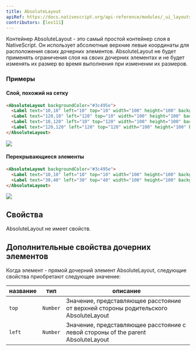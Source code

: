 ```yaml
---
title: AbsoluteLayout
apiRef: https://docs.nativescript.org/api-reference/modules/_ui_layouts_absolute_layout_
contributors: [lex111]
---
```


Контейнер AbsoluteLayout - это самый простой контейнер слоя в NativeScript. Он использует абсолютные верхние левые координаты для расположения своих дочерних элементов. AbsoluteLayout не будет применять ограничения слоя на своих дочерних элементах и не будет изменять их размер во время выполнения при изменении их размеров.

### Примеры

#### Слой, похожий на сетку

```html
<AbsoluteLayout backgroundColor="#3c495e">
  <Label text="10,10" left="10" top="10" width="100" height="100" backgroundColor="#43b883"/>
  <Label text="120,10" left="120" top="10" width="100" height="100" backgroundColor="#43b883"/>
  <Label text="10,120" left="10" top="120" width="100" height="100" backgroundColor="#43b883"/>
  <Label text="120,120" left="120" top="120" width="100" height="100" backgroundColor="#43b883"/>
</AbsoluteLayout>
```
<img class="md:w-1/2 lg:w-1/3" src="https://art.nativescript-vue.org/layouts/absolute_layout_grid.svg" />

#### Перекрывающиеся элементы

```html
<AbsoluteLayout backgroundColor="#3c495e">
  <Label text="10,10" left="10" top="10" width="100" height="100" backgroundColor="#289062"/>
  <Label text="30,40" left="30" top="40" width="100" height="100" backgroundColor="#43b883"/>
</AbsoluteLayout>
```
<img class="md:w-1/2 lg:w-1/3" src="https://art.nativescript-vue.org/layouts/absolute_layout_overlap.svg" />


## Свойства

AbsoluteLayout не имеет свойств.

## Дополнительные свойства дочерних элементов

Когда элемент - прямой дочерний элемент AbsoluteLayout, следующие
свойства приобретают следующее значение:

| название | тип | описание |
|------|------|-------------|
| `top` | `Number` | Значение, представляющее расстояние от верхней стороны родительского AbsoluteLayout
| `left` | `Number` | Значение, представляющее расстояние с левой стороны of the parent AbsoluteLayout
